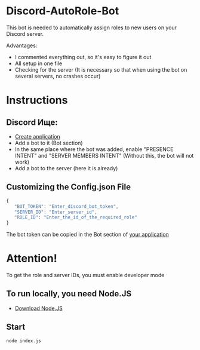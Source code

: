 # Discord-AutoRole-Bot
This bot is needed to automatically assign roles to new users on your Discord server.

Advantages:
 - I commented everything out, so it's easy to figure it out
 - All setup in one file
 - Checking for the server (It is necessary so that when using the bot on several servers, no crashes occur)

# Instructions

## Discord Ище:
 - [Create application](https://discord.com/developers/applications)
 - Add a bot to it (Bot section)
 - In the same place where the bot was added, enable "PRESENCE INTENT" and "SERVER MEMBERS INTENT" (Without this, the bot will not work)
 - Add a bot to the server (here it is already)

## Customizing the Config.json File
 ```js
 {
    "BOT_TOKEN": "Enter_discord_bot_token",
    "SERVER_ID": "Enter_server_id",
    "ROLE_ID": "Enter_the_id_of_the_required_role"
 }
 ```
 
 The bot token can be copied in the Bot section of [your application](https://discord.com/developers/applications)
 
 # Attention!
 To get the role and server IDs, you must enable developer mode

## To run locally, you need Node.JS
 - [Download Node.JS](https://nodejs.org/en/)

## Start
 ```sh
 node index.js
 ```
